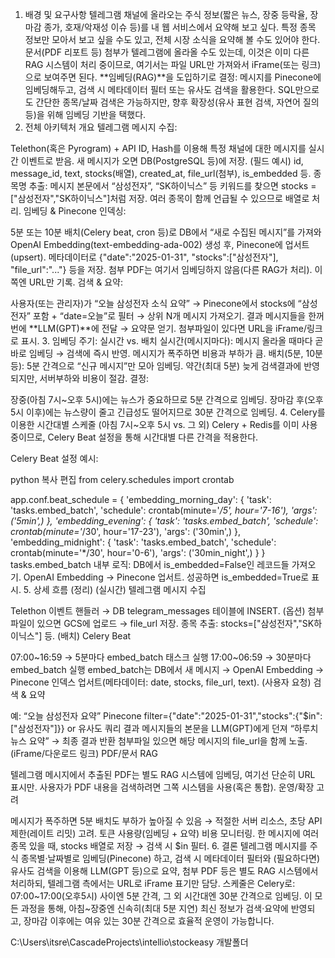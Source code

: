 1. 배경 및 요구사항
텔레그램 채널에 올라오는 주식 정보(짧은 뉴스, 장중 등락율, 장마감 종가, 호재/악재성 이슈 등)를 내 웹 서비스에서 요약해 보고 싶다.
특정 종목 정보만 모아서 보고 싶을 수도 있고, 전체 시장 소식을 요약해 볼 수도 있어야 한다.
문서(PDF 리포트 등) 첨부가 텔레그램에 올라올 수도 있는데, 이것은 이미 다른 RAG 시스템이 처리 중이므로, 여기서는 파일 URL만 가져와서 iFrame(또는 링크)으로 보여주면 된다.
**임베딩(RAG)**을 도입하기로 결정: 메시지를 Pinecone에 임베딩해두고, 검색 시 메타데이터 필터 또는 유사도 검색을 활용한다.
SQL만으로도 간단한 종목/날짜 검색은 가능하지만, 향후 확장성(유사 표현 검색, 자연어 질의 등)을 위해 임베딩 기반을 택했다.
2. 전체 아키텍처 개요
텔레그램 메시지 수집:

Telethon(혹은 Pyrogram) + API ID, Hash를 이용해 특정 채널에 대한 메시지를 실시간 이벤트로 받음.
새 메시지가 오면 DB(PostgreSQL 등)에 저장.
(필드 예시) id, message_id, text, stocks(배열), created_at, file_url(첨부), is_embedded 등.
종목명 추출: 메시지 본문에서 “삼성전자”, “SK하이닉스” 등 키워드를 찾으면 stocks = ["삼성전자","SK하이닉스"]처럼 저장.
여러 종목이 함께 언급될 수 있으므로 배열로 처리.
임베딩 & Pinecone 인덱싱:

5분 또는 10분 배치(Celery beat, cron 등)로 DB에서 “새로 수집된 메시지”를 가져와 OpenAI Embedding(text-embedding-ada-002) 생성 후, Pinecone에 업서트(upsert).
메타데이터로 {"date":"2025-01-31", "stocks":["삼성전자"], "file_url":"..."} 등을 저장.
첨부 PDF는 여기서 임베딩하지 않음(다른 RAG가 처리). 이쪽엔 URL만 기록.
검색 & 요약:

사용자(또는 관리자)가 “오늘 삼성전자 소식 요약” → Pinecone에서 stocks에 “삼성전자” 포함 + “date=오늘”로 필터 → 상위 N개 메시지 가져오기.
결과 메시지들을 한꺼번에 **LLM(GPT)**에 전달 → 요약문 얻기.
첨부파일이 있다면 URL을 iFrame/링크로 표시.
3. 임베딩 주기: 실시간 vs. 배치
실시간(메시지마다):
메시지 올라올 때마다 곧바로 임베딩 → 검색에 즉시 반영.
메시지가 폭주하면 비용과 부하가 큼.
배치(5분, 10분 등):
5분 간격으로 “신규 메시지”만 모아 임베딩.
약간(최대 5분) 늦게 검색결과에 반영되지만, 서버부하와 비용이 절감.
결정:

장중(아침 7시~오후 5시)에는 뉴스가 중요하므로 5분 간격으로 임베딩.
장마감 후(오후 5시 이후)에는 뉴스량이 줄고 긴급성도 떨어지므로 30분 간격으로 임베딩.
4. Celery를 이용한 시간대별 스케줄 (아침 7시~오후 5시 vs. 그 외)
Celery + Redis를 이미 사용 중이므로, Celery Beat 설정을 통해 시간대별 다른 간격을 적용한다.

Celery Beat 설정 예시:

python
복사
편집
from celery.schedules import crontab

app.conf.beat_schedule = {
    'embedding_morning_day': {
        'task': 'tasks.embed_batch',
        'schedule': crontab(minute='*/5', hour='7-16'),
        'args': ('5min',)
    },
    'embedding_evening': {
        'task': 'tasks.embed_batch',
        'schedule': crontab(minute='*/30', hour='17-23'),
        'args': ('30min',)
    },
    'embedding_midnight': {
        'task': 'tasks.embed_batch',
        'schedule': crontab(minute='*/30', hour='0-6'),
        'args': ('30min_night',)
    }
}
tasks.embed_batch 내부 로직:
DB에서 is_embedded=False인 레코드들 가져오기.
OpenAI Embedding → Pinecone 업서트.
성공하면 is_embedded=True로 표시.
5. 상세 흐름 (정리)
(실시간) 텔레그램 메시지 수집

Telethon 이벤트 핸들러 → DB telegram_messages 테이블에 INSERT.
(옵션) 첨부파일이 있으면 GCS에 업로드 → file_url 저장.
종목 추출: stocks=["삼성전자","SK하이닉스"] 등.
(배치) Celery Beat

07:00~16:59 → 5분마다 embed_batch 태스크 실행
17:00~06:59 → 30분마다 embed_batch 실행
embed_batch는 DB에서 새 메시지 → OpenAI Embedding → Pinecone 인덱스 업서트(메타데이터: date, stocks, file_url, text).
(사용자 요청) 검색 & 요약

예: “오늘 삼성전자 요약”
Pinecone filter={"date":"2025-01-31","stocks":{"$in":["삼성전자"]}} or 유사도 쿼리
결과 메시지들의 본문을 LLM(GPT)에게 던져 “하루치 뉴스 요약” → 최종 결과 반환
첨부파일 있으면 해당 메시지의 file_url을 함께 노출. (iFrame/다운로드 링크)
PDF/문서 RAG

텔레그램 메시지에서 추출된 PDF는 별도 RAG 시스템에 임베딩, 여기선 단순히 URL 표시만.
사용자가 PDF 내용을 검색하려면 그쪽 시스템을 사용(혹은 통합).
운영/확장 고려

메시지가 폭주하면 5분 배치도 부하가 높아질 수 있음 → 적절한 서버 리소스, 초당 API 제한(레이트 리밋) 고려.
토큰 사용량(임베딩 + 요약) 비용 모니터링.
한 메시지에 여러 종목 있을 때, stocks 배열로 저장 → 검색 시 $in 필터.
6. 결론
텔레그램 메시지를 주식 종목별·날짜별로 임베딩(Pinecone) 하고,
검색 시 메타데이터 필터와 (필요하다면) 유사도 검색을 이용해 LLM(GPT 등)으로 요약,
첨부 PDF 등은 별도 RAG 시스템에서 처리하되, 텔레그램 측에서는 URL로 iFrame 표기만 담당.
스케줄은 Celery로: 07:00~17:00(오후5시) 사이엔 5분 간격, 그 외 시간대엔 30분 간격으로 임베딩.
이 모든 과정을 통해, 아침~장중엔 신속히(최대 5분 지연) 최신 정보가 검색·요약에 반영되고, 장마감 이후에는 여유 있는 30분 간격으로 효율적 운영이 가능합니다.

C:\Users\itsre\CascadeProjects\intellio\stockeasy 개발폴더
